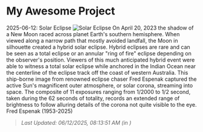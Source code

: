 # My Awesome Project

<!-- APOD Start -->
2025-06-12: Solar Eclipse
![Solar Eclipse](https://apod.nasa.gov/apod/image/2506/TSE2023-Comp48-2a1024.jpg)
On April 20, 2023 the shadow of a New Moon raced across planet Earth's southern hemisphere. When viewed along a narrow path that mostly avoided landfall, the Moon in silhouette created a hybrid solar eclipse. Hybrid eclipses are rare and can be seen as a total eclipse or an annular "ring of fire" eclipse depending on the observer's position. Viewers of this much anticipated hybrid event were able to witness a total solar eclipse while anchored in the Indian Ocean near the centerline of the eclipse track off the coast of western Australia. This ship-borne image from renowned eclipse chaser Fred Espenak captured the active Sun's magnificent outer atmosphere, or solar corona, streaming into space. The composite of 11 exposures ranging from 1/2000 to 1/2 second, taken during the 62 seconds of totality, records an extended range of brightness to follow alluring details of the corona not quite visible to the eye.  Fred Espenak (1953-2025)
> _Last Updated: 06/12/2025, 08:13:51 AM (in )_
<!-- APOD End -->
